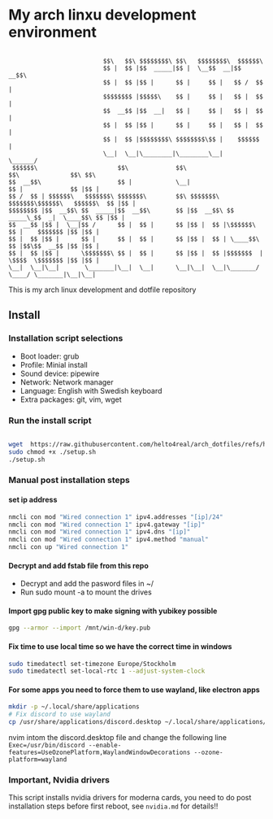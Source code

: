 # My arch linxu development environment

```

                          $$\   $$\ $$$$$$$$\ $$\   $$$$$$$$\  $$$$$$\                          
                          $$ |  $$ |$$  _____|$$ |  \__$$  __|$$  __$$\                         
                          $$ |  $$ |$$ |      $$ |     $$ |   $$ /  $$ |                        
                          $$$$$$$$ |$$$$$\    $$ |     $$ |   $$ |  $$ |                        
                          $$  __$$ |$$  __|   $$ |     $$ |   $$ |  $$ |                        
                          $$ |  $$ |$$ |      $$ |     $$ |   $$ |  $$ |                        
                          $$ |  $$ |$$$$$$$$\ $$$$$$$$\$$ |    $$$$$$  |                        
                          \__|  \__|\________|\________\__|    \______/                         
 $$$$$$\                      $$\             $$\                      $$\              $$\ $$\ 
$$  __$$\                     $$ |            \__|                     $$ |             $$ |$$ |
$$ /  $$ | $$$$$$\   $$$$$$$\ $$$$$$$\        $$\ $$$$$$$\   $$$$$$$\$$$$$$\   $$$$$$\  $$ |$$ |
$$$$$$$$ |$$  __$$\ $$  _____|$$  __$$\       $$ |$$  __$$\ $$  _____\_$$  _|  \____$$\ $$ |$$ |
$$  __$$ |$$ |  \__|$$ /      $$ |  $$ |      $$ |$$ |  $$ |\$$$$$$\   $$ |    $$$$$$$ |$$ |$$ |
$$ |  $$ |$$ |      $$ |      $$ |  $$ |      $$ |$$ |  $$ | \____$$\  $$ |$$\$$  __$$ |$$ |$$ |
$$ |  $$ |$$ |      \$$$$$$$\ $$ |  $$ |      $$ |$$ |  $$ |$$$$$$$  | \$$$$  \$$$$$$$ |$$ |$$ |
\__|  \__|\__|       \_______|\__|  \__|      \__|\__|  \__|\_______/   \____/ \_______|\__|\__|

```

This is my arch linux development and dotfile repository

## Install

### Installation script selections

- Boot loader: grub
- Profile: Minial install
- Sound device: pipewire
- Network: Network manager
- Language: English with Swedish keyboard
- Extra packages: git, vim, wget

### Run the install script

```bash

wget  https://raw.githubusercontent.com/helto4real/arch_dotfiles/refs/heads/main/setup.sh 
sudo chmod +x ./setup.sh
./setup.sh

```

### Manual post installation steps

#### set ip address

```bash
nmcli con mod "Wired connection 1" ipv4.addresses "[ip]/24"
nmcli con mod "Wired connection 1" ipv4.gateway "[ip]"
nmcli con mod "Wired connection 1" ipv4.dns "[ip]"
nmcli con mod "Wired connection 1" ipv4.method "manual"
nmcli con up "Wired connection 1"
```

#### Decrypt and add fstab file from this repo
- Decrypt and add the pasword files in ~/
- Run sudo mount -a to mount the drives

#### Import gpg public key to make signing with yubikey possible
```bash
gpg --armor --import /mnt/win-d/key.pub
```

#### Fix time to use local time so we have the correct time in windows
```bash
sudo timedatectl set-timezone Europe/Stockholm
sudo timedatectl set-local-rtc 1 --adjust-system-clock
```

#### For some apps you need to force them to use wayland, like electron apps
```bash
mkdir -p ~/.local/share/applications
# Fix discord to use wayland
cp /usr/share/applications/discord.desktop ~/.local/share/applications/
```

nvim intom the discord.desktop file and change the following line
`Exec=/usr/bin/discord --enable-features=UseOzonePlatform,WaylandWindowDecorations --ozone-platform=wayland`

### Important, Nvidia drivers
This script installs nvidia drivers for moderna cards, you need to do post installation steps before first reboot, see `nvidia.md` for details!!

